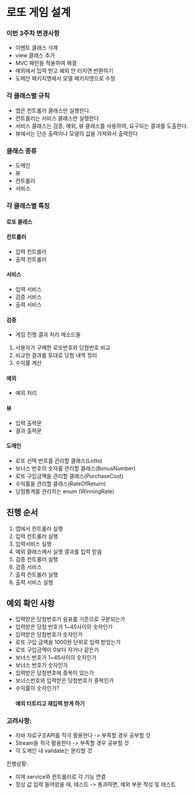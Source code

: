 # 로또 게임 설계 

### 이번 3주차 변경사항
- 이벤트 클래스 삭제
- view 클래스 추가
- MVC 패턴을 적용하여 해결 
- 예외에서 입력 받고 예외 안 터지면 반환하기
- 도메인 패키지명에서 모델 패키지명으로 수정

### 각 클래스별 규칙
- 앱은 컨트롤러 클래스만 실행한다. 
- 컨트롤러는 서비스 클래스만 실행한다
- 서비스 클래스는 검증, 예외, 뷰 클래스를 사용하여, 요구되는 결과를 도출한다.
- 뷰에서는 단순 출력이나 모델의 값을 가져와서 출력한다


### 클래스 종류
- 도메인
- 뷰
- 컨트롤러
- 서비스


### 각 클래스별 특징
#### 로또 클래스

#### 컨트롤러
- 입력 컨트롤러
- 출력 컨트롤러

#### 서비스
- 입력 서비스
- 검증 서비스
- 출력 서비스

#### 검증
- 게임 진행 결과 처리 메소드들
1. 사용자가 구매한 로또번호와 당첨번호 비교
2. 비교한 결과를 토대로 당첨 내역 정리
3. 수익률 계산


#### 예외
- 예외 처리


#### 뷰
- 입력 출력문
- 결과 출력문

#### 도메인
- 로또 선택 번호를 관리할 클래스(Lotto)
- 보너스 번호의 숫자를 관리할 클래스(BonusNumber)
- 로또 구입금액을 관리할 클래스(PurchaseCost)
- 수익률을 관리할 클래스(RateOfReturn)
- 당첨통계를 관리하는 enum (WinningRate)


## 진행 순서
1. 앱에서 컨트롤러 실행
2. 입력 컨트롤러 실행
3. 입력서비스 실행 
4. 예외 클래스에서 실행 결과를 입력 받음
5. 검증 컨트롤러 실행 
6. 검증 서비스 
7. 출력 컨트롤러 실행 
8. 출력 서비스 실행


## 예외 확인 사항
- 입력받은 당첨번호가 쉼표를 기준으로 구분되는가
- 입력받은 당첨 번호가 1~45사이의 숫자인가 
- 입력받은 당첨번호가 숫자인가
- 로또 구입 금액을 1000원 단위로 입력 받았는가
- 로또 구입금액이 0보다 작거나 같은가
- 보너스 번호가 1~45사이의 숫자인가
- 보너스 번호가 숫자인가
- 입력받은 당첨번호에 중복이 있는가
- 보너스번호와 입력받은 당첨번호가 중복인가
- 수익률이 숫자인가?
   #### 예외 터트리고 재입력 받게 하기


### 고려사항:
- 자바 자료구조API를 적극 활용한다 -> 부족할 경우 공부할 것
- Stream을 적극 활용한다 -> 부족할 경우 공부할 것
- 각 도메인 내 validate는 분리할 것

진행상황: 
- 이제 service와 컨트롤러로 각 기능 연결
- 정상 값 입력 들어왔을 때, 테스트 -> 통과하면, 예외 부분 작성 및 테스트
